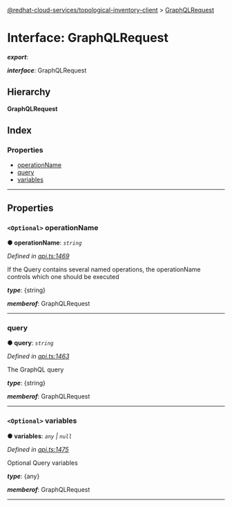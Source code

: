 [@redhat-cloud-services/topological-inventory-client](../README.md) > [GraphQLRequest](../interfaces/graphqlrequest.md)

# Interface: GraphQLRequest

*__export__*: 

*__interface__*: GraphQLRequest

## Hierarchy

**GraphQLRequest**

## Index

### Properties

* [operationName](graphqlrequest.md#operationname)
* [query](graphqlrequest.md#query)
* [variables](graphqlrequest.md#variables)

---

## Properties

<a id="operationname"></a>

### `<Optional>` operationName

**● operationName**: *`string`*

*Defined in [api.ts:1469](https://github.com/RedHatInsights/javascript-clients/blob/master/packages/topological-inventory/api.ts#L1469)*

If the Query contains several named operations, the operationName controls which one should be executed

*__type__*: {string}

*__memberof__*: GraphQLRequest

___
<a id="query"></a>

###  query

**● query**: *`string`*

*Defined in [api.ts:1463](https://github.com/RedHatInsights/javascript-clients/blob/master/packages/topological-inventory/api.ts#L1463)*

The GraphQL query

*__type__*: {string}

*__memberof__*: GraphQLRequest

___
<a id="variables"></a>

### `<Optional>` variables

**● variables**: *`any` \| `null`*

*Defined in [api.ts:1475](https://github.com/RedHatInsights/javascript-clients/blob/master/packages/topological-inventory/api.ts#L1475)*

Optional Query variables

*__type__*: {any}

*__memberof__*: GraphQLRequest

___

